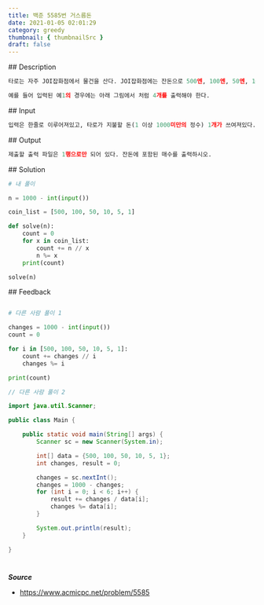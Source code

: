 ```yaml
---
title: 백준 5585번 거스름돈
date: 2021-01-05 02:01:29
category: greedy
thumbnail: { thumbnailSrc }
draft: false
---
```


## Description

```py
타로는 자주 JOI잡화점에서 물건을 산다. JOI잡화점에는 잔돈으로 500엔, 100엔, 50엔, 10엔, 5엔, 1엔이 충분히 있고, 언제나 거스름돈 개수가 가장 적게 잔돈을 준다. 타로가 JOI잡화점에서 물건을 사고 카운터에서 1000엔 지폐를 한장 냈을 때, 받을 잔돈에 포함된 잔돈의 개수를 구하는 프로그램을 작성하시오.

예를 들어 입력된 예1의 경우에는 아래 그림에서 처럼 4개를 출력해야 한다.
```

## Input

```py
입력은 한줄로 이루어져있고, 타로가 지불할 돈(1 이상 1000미만의 정수) 1개가 쓰여져있다.
```

## Output

```py
제출할 출력 파일은 1행으로만 되어 있다. 잔돈에 포함된 매수를 출력하시오.
```

## Solution

```python
# 내 풀이

n = 1000 - int(input())

coin_list = [500, 100, 50, 10, 5, 1]

def solve(n):
    count = 0
    for x in coin_list:
        count += n // x
        n %= x
    print(count)

solve(n)
```

## Feedback

```python

# 다른 사람 풀이 1

changes = 1000 - int(input())
count = 0

for i in [500, 100, 50, 10, 5, 1]:
    count += changes // i
    changes %= i

print(count)
```

```java
// 다른 사람 풀이 2

import java.util.Scanner;

public class Main {

	public static void main(String[] args) {
		Scanner sc = new Scanner(System.in);

		int[] data = {500, 100, 50, 10, 5, 1};
		int changes, result = 0;

		changes = sc.nextInt();
		changes = 1000 - changes;
		for (int i = 0; i < 6; i++) {
			result += changes / data[i];
			changes %= data[i];
		}

		System.out.println(result);
	}

}
```

#

**_Source_**

- https://www.acmicpc.net/problem/5585
